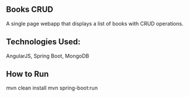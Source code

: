 Books CRUD
------------------------------------------------------
A single page webapp that displays a list of books with CRUD operations.

Technologies Used:
--------------------
AngularJS, Spring Boot, MongoDB

How to Run
---------------
mvn clean install
mvn spring-boot:run